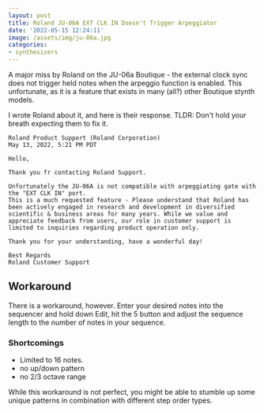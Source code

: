 ```yaml
---
layout: post
title: Roland JU-06A EXT CLK IN Doesn't Trigger Arpeggiator
date: '2022-05-15 12:24:11'
image: /assets/img/ju-06a.jpg
categories:
- synthesizers
---
```


A major miss by Roland on the JU-06a Boutique - the external clock sync does not trigger held notes when the arpeggio function is enabled. 
This unfortunate, as it is a feature that exists in many (all?) other Boutique stynth models.

I wrote Roland about it, and here is their response.  TLDR: Don't hold your breath expecting them to fix it.

```	
Roland Product Support (Roland Corporation)
May 13, 2022, 5:21 PM PDT

Hello,

Thank you fr contacting Roland Support.

Unfortunately the JU-06A is not compatible with arpeggiating gate with the "EXT CLK IN" port. 
This is a much requested feature - Please understand that Roland has been actively engaged in research and development in diversified scientific & business areas for many years. While we value and appreciate feedback from users, our role in customer support is limited to inquiries regarding product operation only.
 
Thank you for your understanding, have a wonderful day! 

Best Regards
Roland Customer Support
```

## Workaround

There is a workaround, however. Enter your desired notes into the sequencer and hold down Edit, hit the 5 button and adjust the sequence length to the number of notes in your sequence. 

### Shortcomings

- Limited to 16 notes. 
- no up/down pattern
- no 2/3 octave range

 While this workaround is not perfect, you might be able to stumble up some unique patterns in combination with different step order types. 
